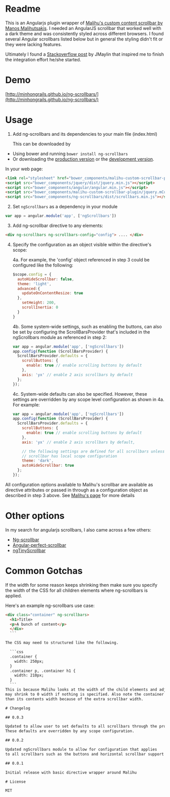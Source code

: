 # Readme

This is an Angularjs plugin wrapper of
[Malihu's custom content scrollbar by Manos Malihutsakis](http://manos.malihu.gr/jquery-custom-content-scroller/).
I needed an AngularJS scrollbar that worked well with a dark theme and was consistently styled across different browsers.
I found several Angular scrollbars listed below but in general the styling didn't fit or they were lacking
features.

Ultimately I found a [Stackoverflow post](http://stackoverflow.com/questions/21306853/using-a-directive-to-make-an-element-scrollable-in-angularjs) by JMaylin that inspired me to finish
the integration effort he/she started.

# Demo

[http://minhongrails.github.io/ng-scrollbars/](http://minhongrails.github.io/ng-scrollbars/)

# Usage

1. Add ng-scrollbars and its dependencies to your main file (index.html)

	This can be downloaded by
  * Using bower and running `bower install ng-scrollbars`
  * Or downloading the [production version][min] or the [development version][max].

  [min]: https://github.com/minhongrails/ng-scrollbars/blob/master/dist/scrollbars.min.js
  [max]: https://github.com/minhongrails/ng-scrollbars/blob/master/src/scrollbars.js

  In your web page:

  ```html
  <link rel="stylesheet" href="bower_components/malihu-custom-scrollbar-plugin/jquery.mCustomScrollbar.min.css" type="text/css"/>
  <script src="bower_components/jquery/dist/jquery.min.js"></script>
  <script src="bower_components/angular/angular.min.js"></script>
  <script src="bower_components/malihu-custom-scrollbar-plugin/jquery.mCustomScrollbar.concat.min.js"></script>
  <script src="bower_components/ng-scrollbars/dist/scrollbars.min.js"></script>
  ```

2. Set `ngScrollbars` as a dependency in your module
  ```javascript
  var app = angular.module('app', ['ngScrollbars'])
  ```

3. Add ng-scrollbar directive to any elements:
  ```html
  <div ng-scrollbars ng-scrollbars-config="config"> .... </div>
  ```

4. Specify the configuration as an object visible within the directive's scope:

	4a. For example, the 'config' object referenced in step 3 could be configured like the following:

	  ```javascript
	  $scope.config = {
	    autoHideScrollbar: false,
	    theme: 'light',
	    advanced:{
	      updateOnContentResize: true
	    },
	      setHeight: 200,
	      scrollInertia: 0
	    }
	  }
	  ```

	4b. Some system-wide settings, such as enabling the buttons, can also be set by configuring the
	ScrollBarsProvider that's included in the ngScrollbars module as referenced in step 2:

	  ```javascript
	  var app = angular.module('app', ['ngScrollbars'])
	  app.config(function (ScrollBarsProvider) {
	    ScrollBarsProvider.defaults = {
	      scrollButtons: {
	        enable: true // enable scrolling buttons by default
	      },
	      axis: 'yx' // enable 2 axis scrollbars by default
	    };
	  });
	  ```

	4c. System-wide defaults can also be specified. However, these settings are overridden by any
	scope level configuration as shown in 4a. For example:

	  ```javascript
	  var app = angular.module('app', ['ngScrollbars'])
	  app.config(function (ScrollBarsProvider) {
	    ScrollBarsProvider.defaults = {
	      scrollButtons: {
	        enable: true // enable scrolling buttons by default
	      },
	      axis: 'yx' // enable 2 axis scrollbars by default,

	      // the following settings are defined for all scrollbars unless the
	      // scrollbar has local scope configuration
	      theme: 'dark',
	      autoHideScrollbar: true
	    };
	  });
	  ```

All configuration options available to Malihu's scrollbar are available as directive
attributes or passed in through as a configuration object as described in step 3 above. See
[Malihu's page](http://manos.malihu.gr/jquery-custom-content-scroller/) for more details

# Other options

In my search for angularjs scrollbars, I also came across a few others:

* [Ng-scrollbar](https://github.com/asafdav/ng-scrollbar)
* [Angular-perfect-scrollbar](https://github.com/itsdrewmiller/angular-perfect-scrollbar)
* [ngTinyScrollbar](https://github.com/yads/ngTinyScrollbar)

# Common Gotchas

If the width for some reason keeps shrinking then make sure you specify the width of the CSS for all
children elements where ng-scrollbars is applied.

Here's an example ng-scrollbars use case:

  ```html
  <div class="container" ng-scrollbars>
    <h1>Title>
    <p>A bunch of content</p>
    </div>
    ```

The CSS may need to structured like the following.

    ```css
    .container {
      width: 250px;
    }
    .container p, .container h1 {
      width: 210px;
    }
    ```
This is because Malihu looks at the width of the child elements and adjusts, so if the child elements
may shrink to 0 width if nothing is specified. Also note the container width is a little wider
than its contents width because of the extra scrollbar width.

# Changelog

## 0.0.3

Updated to allow user to set defaults to all scrollbars through the provider configuration.
These defaults are overridden by any scope configuration.

## 0.0.2

Updated ngScrollbars module to allow for configuration that applies
to all scrollbars such as the buttons and horizontal scrollbar support

## 0.0.1

Initial release with basic directive wrapper around Malihu

# License

MIT